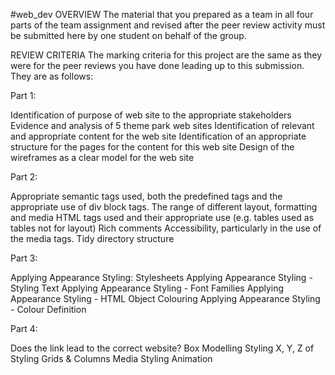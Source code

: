 \#web_dev
OVERVIEW
The material that you prepared as a team in all four parts of the team assignment and revised after the peer review activity must be submitted here by one student on behalf of the group.

REVIEW CRITERIA
The marking criteria for this project are the same as they were for the peer reviews you have done leading up to this submission. They are as follows:

Part 1:

Identification of purpose of web site to the appropriate stakeholders
Evidence and analysis of 5 theme park web sites
Identification of relevant and appropriate content for the web site
Identification of an appropriate structure for the pages for the content for this web site
Design of the wireframes as a clear model for the web site

Part 2:

Appropriate semantic tags used, both the predefined tags and the appropriate use of div block tags.
The range of different layout, formatting and media HTML tags used and their appropriate use (e.g. tables used as tables not for layout)
Rich comments
Accessibility, particularly in the use of the media tags. Tidy directory structure

Part 3:

Applying Appearance Styling: Stylesheets
Applying Appearance Styling - Styling Text
Applying Appearance Styling - Font Families
Applying Appearance Styling - HTML Object Colouring
Applying Appearance Styling - Colour Definition

Part 4:

Does the link lead to the correct website?
Box Modelling Styling
X, Y, Z of Styling
Grids & Columns
Media Styling
Animation
